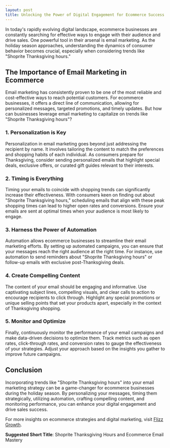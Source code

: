 ```yaml
---
layout: post
title: Unlocking the Power of Digital Engagement for Ecommerce Success
---
```



In today's rapidly evolving digital landscape, ecommerce businesses are constantly searching for effective ways to engage with their audience and drive sales. One powerful tool in their arsenal is email marketing. As the holiday season approaches, understanding the dynamics of consumer behavior becomes crucial, especially when considering trends like "Shoprite Thanksgiving hours."

## The Importance of Email Marketing in Ecommerce

Email marketing has consistently proven to be one of the most reliable and cost-effective ways to reach potential customers. For ecommerce businesses, it offers a direct line of communication, allowing for personalized messages, targeted promotions, and timely updates. But how can businesses leverage email marketing to capitalize on trends like "Shoprite Thanksgiving hours"?

### 1. Personalization is Key

Personalization in email marketing goes beyond just addressing the recipient by name. It involves tailoring the content to match the preferences and shopping habits of each individual. As consumers prepare for Thanksgiving, consider sending personalized emails that highlight special deals, exclusive offers, or curated gift guides relevant to their interests.

### 2. Timing is Everything

Timing your emails to coincide with shopping trends can significantly increase their effectiveness. With consumers keen on finding out about "Shoprite Thanksgiving hours," scheduling emails that align with these peak shopping times can lead to higher open rates and conversions. Ensure your emails are sent at optimal times when your audience is most likely to engage.

### 3. Harness the Power of Automation

Automation allows ecommerce businesses to streamline their email marketing efforts. By setting up automated campaigns, you can ensure that your messages reach the right audience at the right time. For instance, use automation to send reminders about "Shoprite Thanksgiving hours" or follow-up emails with exclusive post-Thanksgiving deals.

### 4. Create Compelling Content

The content of your email should be engaging and informative. Use captivating subject lines, compelling visuals, and clear calls to action to encourage recipients to click through. Highlight any special promotions or unique selling points that set your products apart, especially in the context of Thanksgiving shopping.

### 5. Monitor and Optimize

Finally, continuously monitor the performance of your email campaigns and make data-driven decisions to optimize them. Track metrics such as open rates, click-through rates, and conversion rates to gauge the effectiveness of your strategies. Adjust your approach based on the insights you gather to improve future campaigns.

## Conclusion

Incorporating trends like "Shoprite Thanksgiving hours" into your email marketing strategy can be a game-changer for ecommerce businesses during the holiday season. By personalizing your messages, timing them strategically, utilizing automation, crafting compelling content, and monitoring performance, you can enhance your digital engagement and drive sales success.

For more insights on ecommerce strategies and digital marketing, visit [Flizz Growth](https://flizzgrowth.com).

**Suggested Short Title**: Shoprite Thanksgiving Hours and Ecommerce Email Mastery